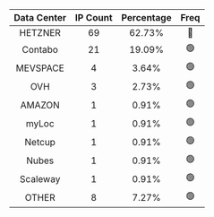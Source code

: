 | Data Center | IP Count | Percentage | Freq |
|:------------:|:--------:|:-----------:|:-----:|
| HETZNER | 69 | 62.73% | 🔴 |
| Contabo | 21 | 19.09% | 🟢 |
| MEVSPACE | 4 | 3.64% | 🟢 |
| OVH | 3 | 2.73% | 🟢 |
| AMAZON | 1 | 0.91% | 🟢 |
| myLoc | 1 | 0.91% | 🟢 |
| Netcup | 1 | 0.91% | 🟢 |
| Nubes | 1 | 0.91% | 🟢 |
| Scaleway | 1 | 0.91% | 🟢 |
| OTHER | 8 | 7.27% | 🟢 |